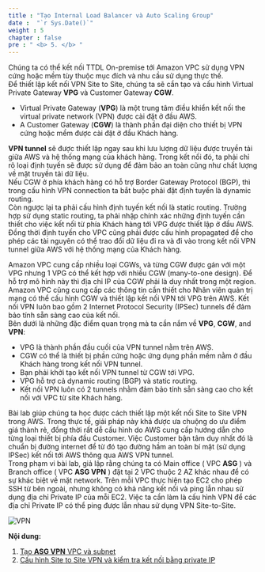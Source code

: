 ```yaml
---
title : "Tạo Internal Load Balancer và Auto Scaling Group"
date :  "`r Sys.Date()`" 
weight : 5 
chapter : false
pre : " <b> 5. </b> "
---
```


Chúng ta có thể kết nối TTDL On-premise tới Amazon VPC sử dụng VPN cứng hoặc mềm tùy thuộc mục đích và nhu cầu sử dụng thực thế.  
Để thiết lập kết nối VPN Site to Site, chúng ta sẽ cần tạo và cấu hình Virtual Private Gateway **VPG** và Customer Gateway **CGW**.  

* Virtual Private Gateway (**VPG**) là một trung tâm điều khiển kết nối the virtual private network (VPN) được cài đặt ở đầu AWS.  
* A Customer Gateway (**CGW**) là thành phần đại diện cho thiết bị VPN cứng hoặc mềm được cài đặt ở đầu Khách hàng.

**VPN tunnel**  sẽ được thiết lập ngay sau khi lưu lượng dữ liệu được truyền tải giữa AWS và hệ thống mạng của khách hàng. Trong kết nối đó, ta phải chỉ rõ loại định tuyến sẽ được sử dụng để đảm bảo an toàn cũng như chất lượng về mặt truyền tải dữ liệu.  
Nếu CGW ở phía khách hàng có hỗ trợ Border Gateway Protocol (BGP), thì trong cấu hình VPN connection ta bắt buộc phải đặt định tuyến là dynamic routing.  
Còn ngược lại ta phải cấu hình định tuyến kết nối là static routing. Trường hợp sử dụng static routing, ta phải nhập chính xác những định tuyến cần thiết cho việc kết nối từ phía Khách hàng tới VPG được thiết lập ở đầu AWS. Đồng thời định tuyến cho VPC cũng phải được cấu hình propagated để cho phép các tài nguyên có thể trao đổi dữ liệu đi ra và đi vào trong kết nối VPN tunnel giữa AWS với hệ thống mạng của Khách hàng.

Amazon VPC cung cấp nhiều loại CGWs, và từng CGW được gán với một VPG nhưng 1 VPG có thể kết hợp với nhiều CGW (many-to-one design). Để hỗ trợ mô hình này thì địa chỉ IP của CGW phải là duy nhất trong một region.  
Amazon VPC cũng cung cấp các thông tin cần thiết cho Nhân viên quản trị mạng có thể cấu hình CGW và thiết lập kết nối VPN tới VPG trên AWS. Kết nối VPN luôn bao gồm 2 Internet Protocol Security (IPSec) tunnels để đảm bảo tính sẵn sàng cao của kết nối.  
Bên dưới là những đặc điểm quan trọng mà ta cần nắm về **VPG**, **CGW**, and **VPN**:
* VPG là thành phần đầu cuối của VPN tunnel nằm trên AWS.
* CGW có thể là thiết bị phần cứng hoặc ứng dụng phần mềm nằm ở đầu Khách hàng trong kết nối VPN tunnel.
* Bạn phải khởi tạo kết nối VPN tunnel từ CGW tới VPG.
* VPG hỗ trợ cả dynamic routing (BGP) và static routing.
* Kết nối VPN luôn có 2 tunnels nhằm đảm bảo tính sẵn sàng cao cho kết nối với VPC từ site Khách hàng.

Bài lab giúp chúng ta học được cách thiết lập một kết nối Site to Site VPN trong AWS. Trong thực tế, giải pháp này khá được ưa chuộng do ưu điểm giá thành rẻ, đồng thời rất dễ cấu hình do AWS cung cấp hướng dẫn cho từng loại thiết bị phía đầu Customer. Việc Customer bận tâm duy nhất đó là chuẩn bị đường internet để từ đó tạo đường hầm an toàn bí mật (sử dụng IPSec) kết nối tới AWS thông qua AWS VPN tunnel.  
Trong phạm vi bài lab, giả lập rằng chúng ta có Main office ( VPC **ASG** ) và Branch office ( VPC **ASG VPN** ) đặt tại 2 VPC thuộc 2 AZ khác nhau để có sự khác biệt về mặt network. Trên mỗi VPC thực hiện tạo EC2 cho phép SSH từ bên ngoài, nhưng không có khả năng kết nối và ping lẫn nhau sử dụng địa chỉ Private IP của mỗi EC2. Việc ta cần làm là cấu hình VPN để các địa chỉ Private IP có thể ping được lẫn nhau sử dụng VPN Site-to-Site.

![VPN](/images/6-VPNSitetoSite/vpn.png?featherlight=false&width=90pc)


**Nội dung:**
1. [Tạo **ASG VPN** VPC và subnet](5.1-createvpnenv/)
2. [Cấu hình Site to Site VPN và kiểm tra kết nối bằng private IP ](5.2-vpnsitetosite/)
